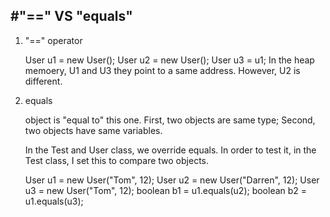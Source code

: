 #"==" VS "equals"
---------------------------------------

1. "==" operator

    User u1 = new User();
    User u2 = new User();
    User u3 = u1;
In the heap memoery, U1 and U3 they point to a same address. However, U2 is different.

2. equals
    
    object is "equal to" this one.
    First, two objects are same type;
    Second, two objects have same variables.  


    In the Test and User class, we override equals. In order to test it, in the Test class, I set this to compare two objects.

    User u1 = new User("Tom", 12);
    User u2 = new User("Darren", 12);
    User u3 = new User("Tom", 12);
    boolean b1 = u1.equals(u2);
    boolean b2 = u1.equals(u3);